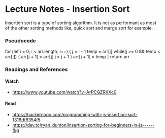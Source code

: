 # Lecture Notes - Insertion Sort

Insertion sort is a type of sorting algorithm. It is not as performant as most of the other sorting methods like, quick sort and merge sort for example.

### Pseudocode

for (let i = 0; i < arr.length; i++) {
j = i - 1
temp = arr[i]
while(j >= 0 && temp < arr[j]) {
arr[j + 1] = arr[j]
j = j + 1
}
arr[j + 1] = temp
}
return arr

### Readings and References

#### Watch

- https://www.youtube.com/watch?v=ArPCGZRXXc0

#### Read

- https://hackernoon.com/programming-with-js-insertion-sort-1316df8354f5
- https://dev.to/ryan_dunton/insertion-sorting-for-beginners-in-js------fkg
